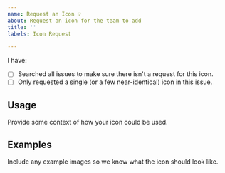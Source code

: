 ```yaml
---
name: Request an Icon 💡
about: Request an icon for the team to add
title: ''
labels: Icon Request

---
```


<!--
We are no longer accepting brand icons. Learn more: http://dev.materialdesignicons.com/roadmap/brand-icons
-->

I have:

- [ ] Searched all issues to make sure there isn't a request for this icon.
- [ ] Only requested a single (or a few near-identical) icon in this issue. 

## Usage

Provide some context of how your icon could be used.

## Examples

Include any example images so we know what the icon should look like.

